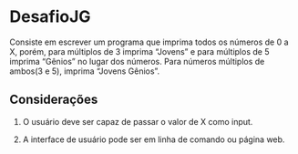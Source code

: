 # DesafioJG
Consiste em escrever um programa que imprima todos os números de 0 a X, porém, para múltiplos de 3 imprima “Jovens” e para múltiplos de 5 imprima “Gênios” no lugar dos números. Para números múltiplos de ambos(3 e 5), imprima “Jovens Gênios”.
## Considerações
1. O usuário deve ser capaz de passar o valor de X como
input.

2. A interface de usuário pode ser em linha de comando ou
página web.
